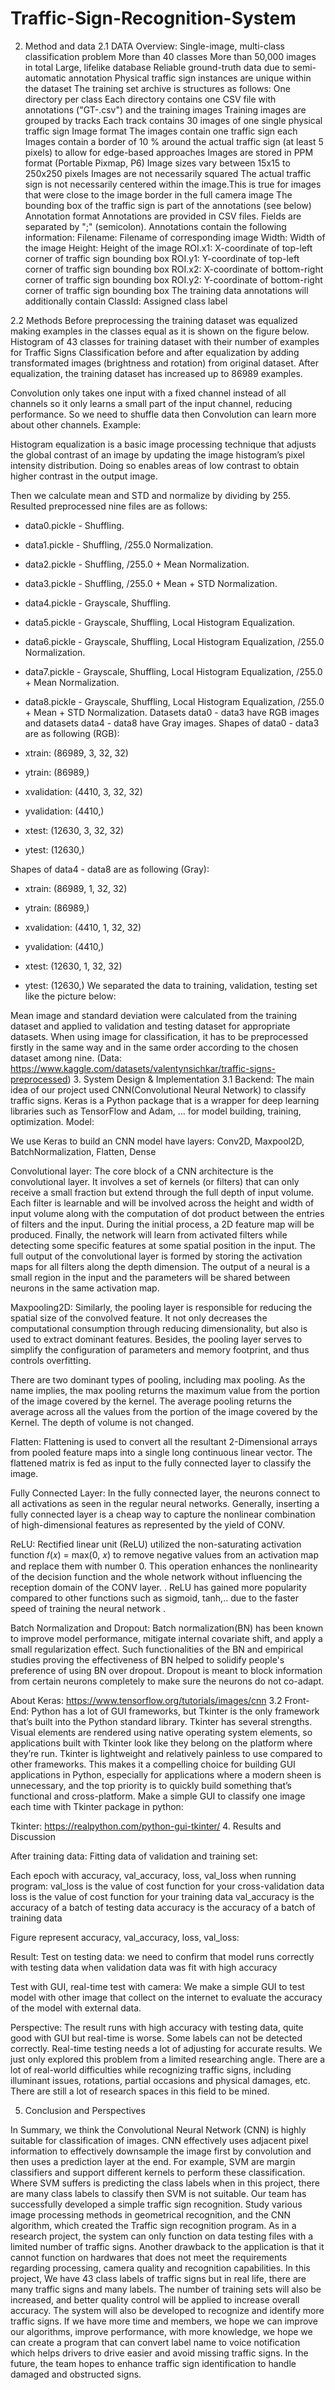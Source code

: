 # Traffic-Sign-Recognition-System
2. Method and data 
2.1 DATA
Overview:
Single-image, multi-class classification problem
More than 40 classes
More than 50,000 images in total
Large, lifelike database
Reliable ground-truth data due to semi-automatic annotation
Physical traffic sign instances are unique within the dataset
The training set archive is structures as follows:
One directory per class
Each directory contains one CSV file with annotations ("GT-<ClassID>.csv") and the training images
Training images are grouped by tracks
Each track contains 30 images of one single physical traffic sign
Image format
The images contain one traffic sign each
Images contain a border of 10 % around the actual traffic sign (at least 5 pixels) to allow for edge-based approaches
Images are stored in PPM format (Portable Pixmap, P6)
Image sizes vary between 15x15 to 250x250 pixels
Images are not necessarily squared
The actual traffic sign is not necessarily centered within the image.This is true for images that were close to the image border in the full camera image
The bounding box of the traffic sign is part of the annotations (see below)
Annotation format
Annotations are provided in CSV files. Fields are separated by ";"   (semicolon). Annotations contain the following information:
Filename: Filename of corresponding image
Width: Width of the image
Height: Height of the image
ROI.x1: X-coordinate of top-left corner of traffic sign bounding box
ROI.y1: Y-coordinate of top-left corner of traffic sign bounding box
ROI.x2: X-coordinate of bottom-right corner of traffic sign bounding box
ROI.y2: Y-coordinate of bottom-right corner of traffic sign bounding box
The training data annotations will additionally contain
ClassId: Assigned class label

2.2 Methods 
Before preprocessing the training dataset was equalized making examples in the classes equal as it is shown on the figure below. Histogram of 43 classes for training dataset with their number of examples for Traffic Signs Classification before and after equalization by adding transformated images (brightness and rotation) from original dataset. After equalization, the training dataset has increased up to 86989 examples.
 

Convolution only takes one input with a fixed channel instead of all channels so it only learns a small part of the input channel, reducing performance. So we need to shuffle data then Convolution can learn more about other channels.
Example: 
 
Histogram equalization is a basic image processing technique that adjusts the global contrast of an image by updating the image histogram’s pixel intensity distribution. Doing so enables areas of low contrast to obtain higher contrast in the output image.
 
Then we calculate mean and STD and normalize by dividing by 255.
Resulted preprocessed nine files are as follows:
- data0.pickle - Shuffling.
- data1.pickle - Shuffling, /255.0 Normalization.
- data2.pickle - Shuffling, /255.0 + Mean Normalization.
- data3.pickle - Shuffling, /255.0 + Mean + STD Normalization.
- data4.pickle - Grayscale, Shuffling.
- data5.pickle - Grayscale, Shuffling, Local Histogram Equalization.
- data6.pickle - Grayscale, Shuffling, Local Histogram Equalization, /255.0 Normalization.
- data7.pickle - Grayscale, Shuffling, Local Histogram Equalization, /255.0 + Mean Normalization.
- data8.pickle - Grayscale, Shuffling, Local Histogram Equalization, /255.0 + Mean + STD Normalization.
Datasets data0 - data3 have RGB images and datasets data4 - data8 have Gray images.
Shapes of data0 - data3 are as following (RGB):
- xtrain: (86989, 3, 32, 32)
- ytrain: (86989,)
 
- xvalidation: (4410, 3, 32, 32)
- yvalidation: (4410,)
 
- xtest: (12630, 3, 32, 32)
- ytest: (12630,)
 
Shapes of data4 - data8 are as following (Gray):
- xtrain: (86989, 1, 32, 32)
- ytrain: (86989,)
 
- xvalidation: (4410, 1, 32, 32)
- yvalidation: (4410,)
 
- xtest: (12630, 1, 32, 32)
- ytest: (12630,)
We separated the data to training, validation, testing set like the picture below: 

Mean image and standard deviation were calculated from the training dataset and applied to validation and testing dataset for appropriate datasets. When using image for classification, it has to be preprocessed firstly in the same way and in the same order according to the chosen dataset among nine.
(Data: https://www.kaggle.com/datasets/valentynsichkar/traffic-signs-preprocessed)
3. System Design & Implementation 
3.1 Backend:
		The main idea of our project used CNN(Convolutional Neural Network) to classify traffic signs. Keras is a Python package that is a wrapper for deep learning libraries such as TensorFlow and Adam, … for model building, training, optimization.
Model: 

We use Keras to build an CNN model have layers: Conv2D, Maxpool2D, BatchNormalization, Flatten,  Dense

Convolutional layer: 
The core block of a CNN architecture is the convolutional layer. It involves a set of kernels (or filters) that can only receive a small fraction but extend through the full depth of input volume. Each filter is learnable and will be involved across the height and width of input volume along with the computation of dot product between the entries of filters and the input. During the initial process, a 2D feature map will be produced. Finally, the network will learn from activated filters while detecting some specific features at some spatial position in the input. The full output of the convolutional layer is formed by storing the activation maps for all filters along the depth dimension. The output of a neural is a small region in the input and the parameters will be shared between neurons in the same activation map. 

Maxpooling2D:
Similarly, the pooling layer is responsible for reducing the spatial size of the convolved feature. It not only decreases the computational consumption through reducing dimensionality, but also is used to extract dominant features. Besides, the pooling layer serves to simplify the configuration of parameters and memory footprint, and thus controls overfitting.

There are two dominant types of pooling, including max pooling. As the name implies, the max pooling returns the maximum value from the portion of the image covered by the kernel. The average pooling returns the average across all the values from the portion of the image covered by the Kernel. The depth of volume is not changed. 

Flatten:
Flattening is used to convert all the resultant 2-Dimensional arrays from pooled feature maps into a single long continuous linear vector. The flattened matrix is fed as input to the fully connected layer to classify the image.

Fully Connected Layer:
In the fully connected layer, the neurons connect to all activations as seen in the regular neural networks. Generally, inserting a fully connected layer is a cheap way to capture the nonlinear combination of high-dimensional features as represented by the yield of CONV.

ReLU:
Rectified linear unit (ReLU) utilized the non-saturating activation function 𝑓(𝑥) = max(0, 𝑥) to remove negative values from an activation map and replace them with number 0. This operation enhances the nonlinearity of the decision function and the whole network without influencing the reception domain of the CONV layer. . ReLU has gained more popularity compared to other functions such as sigmoid, tanh,..  due to the faster speed of training the neural network .

Batch Normalization and Dropout: 
Batch normalization(BN) has been known to improve model performance, mitigate internal covariate shift, and apply a small regularization effect. Such functionalities of the BN and empirical studies proving the effectiveness of BN helped to solidify people's preference of using BN over dropout.
Dropout is meant to block information from certain neurons completely to make sure the neurons do not co-adapt.


About Keras: https://www.tensorflow.org/tutorials/images/cnn
3.2 Front-End: 
Python has a lot of GUI frameworks, but Tkinter is the only framework that’s built into the Python standard library. Tkinter has several strengths. Visual elements are rendered using native operating system elements, so applications built with Tkinter look like they belong on the platform where they’re run. Tkinter is lightweight and relatively painless to use compared to other frameworks. This makes it a compelling choice for building GUI applications in Python, especially for applications where a modern sheen is unnecessary, and the top priority is to quickly build something that’s functional and cross-platform.
Make a simple GUI to classify one image each time with Tkinter package in python:



Tkinter: https://realpython.com/python-gui-tkinter/
4. Results and Discussion 

After training data:
Fitting data of validation and training set:

Each epoch with accuracy, val_accuracy, loss, val_loss when running program:
val_loss is the value of cost function for your cross-validation data
loss is the value of cost function for your training data 
val_accuracy is the accuracy of a batch of testing data
accuracy is the accuracy of a batch of training data 



Figure represent accuracy, val_accuracy, loss, val_loss:


Result: 
Test on testing data: we need to confirm that model runs correctly with testing data when validation data was fit with high accuracy 


Test with GUI, real-time test with camera: We make a simple GUI to test model with other image that collect on the internet to evaluate the accuracy of the model with external data.


Perspective:
The result runs with high accuracy with testing data, quite good with GUI but real-time is worse. Some labels can not be detected correctly. Real-time testing needs a lot of adjusting for accurate results.
We just only explored this problem from a limited researching angle. There are a lot of real-world difficulties while recognizing traffic signs, including illuminant issues, rotations, partial occasions and physical damages, etc. There are still a lot of research spaces in this field to be mined. 

5. Conclusion and Perspectives

In Summary, we think the Convolutional Neural Network (CNN)  is highly suitable for classification of images. CNN effectively uses adjacent pixel information to effectively downsample the image first by convolution and then uses a prediction layer at the end. For example, SVM are margin classifiers and support different kernels to perform these classification. Where SVM suffers is predicting the class labels when in this project, there are many class labels to classify then SVM is not suitable.
Our team has successfully developed a simple traffic sign recognition. Study various image processing methods in geometrical recognition, and the CNN algorithm, which created the Traffic sign recognition program. As in a research project, the system can only function on data testing files with a limited number of traffic signs. Another drawback to the application is that it cannot function on hardwares that does not meet the requirements regarding processing, camera quality and recognition capabilities.
In this project, We have 43 class labels of traffic signs but in real life, there are many traffic signs and many labels. The number of training sets will also be increased, and better quality control will be applied to increase overall accuracy. The system will also be developed to recognize and identify more traffic signs. If we have more time and members, we hope we can improve our algorithms, improve performance, with more knowledge, we hope we can create a program that can convert label name to voice notification which helps drivers to drive easier and avoid missing traffic signs. In the future, the team hopes to enhance traffic sign identification to handle damaged and obstructed signs.
